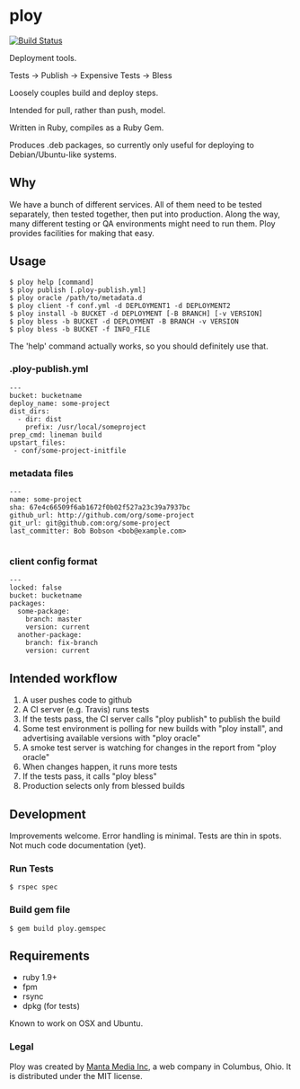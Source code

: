 # ploy

[![Build Status](https://travis-ci.org/mantacode/ploy.png?branch=master)](https://travis-ci.org/mantacode/ploy)

Deployment tools.

Tests -> Publish -> Expensive Tests -> Bless

Loosely couples build and deploy steps.

Intended for pull, rather than push, model.

Written in Ruby, compiles as a Ruby Gem.

Produces .deb packages, so currently only useful for deploying to Debian/Ubuntu-like
systems.

## Why

We have a bunch of different services. All of them need to be tested separately, then
tested together, then put into production. Along the way, many different testing or
QA environments might need to run them.  Ploy provides facilities for making that 
easy.

## Usage

```
$ ploy help [command]
$ ploy publish [.ploy-publish.yml]
$ ploy oracle /path/to/metadata.d
$ ploy client -f conf.yml -d DEPLOYMENT1 -d DEPLOYMENT2
$ ploy install -b BUCKET -d DEPLOYMENT [-B BRANCH] [-v VERSION]
$ ploy bless -b BUCKET -d DEPLOYMENT -B BRANCH -v VERSION
$ ploy bless -b BUCKET -f INFO_FILE
```

The 'help' command actually works, so you should definitely use that.

### .ploy-publish.yml

```
---
bucket: bucketname
deploy_name: some-project
dist_dirs:
  - dir: dist
    prefix: /usr/local/someproject
prep_cmd: lineman build
upstart_files:
 - conf/some-project-initfile
```

### metadata files

```
---
name: some-project
sha: 67e4c66509f6ab1672f0b02f527a23c39a7937bc
github_url: http://github.com/org/some-project
git_url: git@github.com:org/some-project
last_committer: Bob Bobson <bob@example.com>


```

### client config format

```
---
locked: false
bucket: bucketname
packages:
  some-package:
    branch: master
    version: current
  another-package:
    branch: fix-branch
    version: current
```

## Intended workflow

 1. A user pushes code to github
 2. A CI server (e.g. Travis) runs tests
 3. If the tests pass, the CI server calls "ploy publish" to publish the build
 4. Some test environment is polling for new builds with "ploy install", and
    advertising available versions with "ploy oracle"
 5. A smoke test server is watching for changes in the report from "ploy oracle"
 6. When changes happen, it runs more tests
 7. If the tests pass, it calls "ploy bless"
 8. Production selects only from blessed builds

## Development

Improvements welcome. Error handling is minimal. Tests are thin in spots. Not
much code documentation (yet).

### Run Tests

```
$ rspec spec
```

### Build gem file

```
$ gem build ploy.gemspec
```

## Requirements

 - ruby 1.9+
 - fpm
 - rsync
 - dpkg (for tests)

Known to work on OSX and Ubuntu.

### Legal

Ploy was created by [Manta Media Inc](http://www.manta.com/), a web company in 
Columbus, Ohio. It is distributed under the MIT license.
